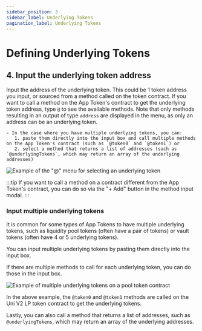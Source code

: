 ```yaml
---
sidebar_position: 3
sidebar_label: Underlying Tokens
pagination_label: Underlying Tokens
---
```

# Defining Underlying Tokens

## 4. Input the underlying token address

Input the address of the underlying token. This could be 1 token address you input, or sourced from a method called on the token contract. If you want to call a method on the App Token's contract to get the underlying token address, type `@` to see the available methods. Note that only methods resulting in an output of type `address` are displayed in the menu, as only an address can be an underlying token.

    - In the case where you have multiple underlying tokens, you can:
       1. paste them directly into the input box and call multiple methods on the App Token's contract (such as `@token0` and `@token1`) or
       2. select a method that returns a list of addresses (such as `@underlyingTokens`, which may return an array of the underlying addresses)

![Example of the "@" menu for selecting an underlying token](/img/assets/at_menu.png)

:::tip
If you want to call a method on a contract different from the App Token's contract, you can do so via the "+ Add" button in the method input modal.
:::

### Input multiple underlying tokens

It is common for some types of App Tokens to have multiple underlying tokens, such as liquidity pool tokens (often have a pair of tokens) or vault tokens (often have 4 or 5 underlying tokens).

You can input multiple underlying tokens by pasting them directly into the input box.

If there are multiple methods to call for each underlying token, you can do those in the input box.

![Example of multiple underlying tokens on a pool token contract](/img/assets/uni-v2-multi-underlying-tokens.png)

In the above example, the `@token0` and `@token1` methods are called on the Uni V2 LP token contract to get the underlying tokens.

Lastly, you can also call a method that returns a list of addresses, such as `@underlyingTokens`, which may return an array of the underlying addresses.
